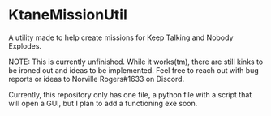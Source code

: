 # KtaneMissionUtil
A utility made to help create missions for Keep Talking and Nobody Explodes.


NOTE: This is currently unfinished. While it works(tm), there are still kinks to be ironed out and ideas to be implemented. Feel free to reach out with bug reports or ideas to Norville Rogers#1633 on Discord.

Currently, this repository only has one file, a python file with a script that will open a GUI, but I plan to add a functioning exe soon.
